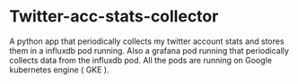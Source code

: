 # Twitter-acc-stats-collector
A python app that periodically collects my twitter account stats and stores them in a influxdb pod running. Also a grafana pod running that periodically collects data from the influxdb pod. All the pods are running on Google kubernetes engine ( GKE ).
